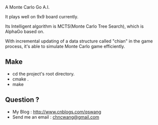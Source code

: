 A Monte Carlo Go A.I.

It plays well on 9x9 board currently.

Its Intelligent algorithm is MCTS(Monte Carlo Tree Search), which is AlphaGo based on.

With incremental updating of a data structure called "chian" in the game
process, it's able to simulate Monte Carlo game efficiently.

## Make
* cd the project's root directory.
* cmake .
* make

## Question ?
* My Blog : http://www.cnblogs.com/qswang
* Send me an email : chncwang@gmail.com
